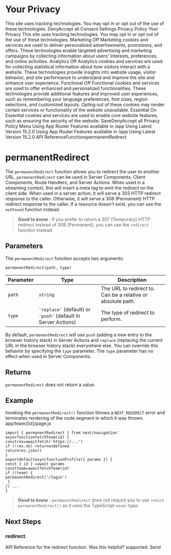 # Your Privacy
This site uses tracking technologies. You may opt in or opt out of the use of these technologies.
DenyAccept all
Consent Settings
Privacy Policy
Your Privacy
This site uses tracking technologies. You may opt in or opt out of the use of these technologies.
Marketing
Off
Marketing cookies and services are used to deliver personalized advertisements, promotions, and offers. These technologies enable targeted advertising and marketing campaigns by collecting information about users' interests, preferences, and online activities. 
Analytics
Off
Analytics cookies and services are used for collecting statistical information about how visitors interact with a website. These technologies provide insights into website usage, visitor behavior, and site performance to understand and improve the site and enhance user experience.
Functional
Off
Functional cookies and services are used to offer enhanced and personalized functionalities. These technologies provide additional features and improved user experiences, such as remembering your language preferences, font sizes, region selections, and customized layouts. Opting out of these cookies may render certain services or functionality of the website unavailable.
Essential
On
Essential cookies and services are used to enable core website features, such as ensuring the security of the website. 
SaveDenyAccept all
Privacy Policy
Menu
Using App Router
Features available in /app
Using Latest Version
15.2.0
Using App Router
Features available in /app
Using Latest Version
15.2.0
API ReferenceFunctionspermanentRedirect
# permanentRedirect
The `permanentRedirect` function allows you to redirect the user to another URL. `permanentRedirect` can be used in Server Components, Client Components, Route Handlers, and Server Actions.
When used in a streaming context, this will insert a meta tag to emit the redirect on the client side. When used in a server action, it will serve a 303 HTTP redirect response to the caller. Otherwise, it will serve a 308 (Permanent) HTTP redirect response to the caller.
If a resource doesn't exist, you can use the `notFound` function instead.
> **Good to know** : If you prefer to return a 307 (Temporary) HTTP redirect instead of 308 (Permanent), you can use the `redirect` function instead.
## Parameters
The `permanentRedirect` function accepts two arguments:
```
permanentRedirect(path, type)
```

Parameter| Type| Description  
---|---|---  
`path`| `string`| The URL to redirect to. Can be a relative or absolute path.  
`type`| `'replace'` (default) or `'push'` (default in Server Actions)| The type of redirect to perform.  
By default, `permanentRedirect` will use `push` (adding a new entry to the browser history stack) in Server Actions and `replace` (replacing the current URL in the browser history stack) everywhere else. You can override this behavior by specifying the `type` parameter.
The `type` parameter has no effect when used in Server Components.
## Returns
`permanentRedirect` does not return a value.
## Example
Invoking the `permanentRedirect()` function throws a `NEXT_REDIRECT` error and terminates rendering of the route segment in which it was thrown.
app/team/[id]/page.js
```
import { permanentRedirect } from'next/navigation'
asyncfunctionfetchTeam(id) {
constres=awaitfetch('https://...')
if (!res.ok) returnundefined
returnres.json()
}
exportdefaultasyncfunctionProfile({ params }) {
const { id } =await params
constteam=awaitfetchTeam(id)
if (!team) {
permanentRedirect('/login')
 }
// ...
}
```

> **Good to know** : `permanentRedirect` does not require you to use `return permanentRedirect()` as it uses the TypeScript `never` type.
## Next Steps
### redirect
API Reference for the redirect function.
Was this helpful?
supported.
Send
